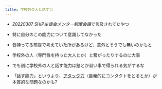 ```yaml
---
title: 学校外の人と話す力
---
```


* *20220307 SHIP生徒会メンター制度会議*で言及されてたやつ

* 特に自分のこの能力について意識してなかった

* 皆持ってる前提で考えていた所があるけど、意外とそうでも無いのかもと

* 学校外の人（専門性を持った大人とか）と繋がったりするのに大事

* でも別に学校外の人と話す能力は塾とか習い事で得られる気がするな

* 「話す能力」というより、[アタック力](%E3%82%A2%E3%82%BF%E3%83%83%E3%82%AF%E5%8A%9B.md)（自発的にコンタクトをとるとか）が本質的な問題なのかも?
